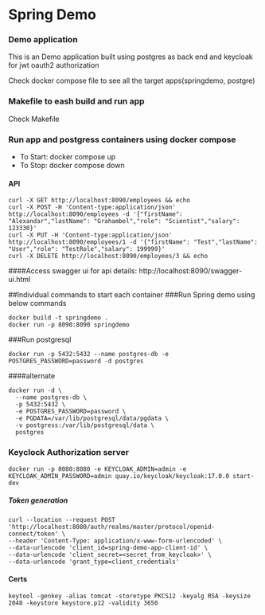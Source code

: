 # Spring Demo

### Demo application

This is an Demo application built using postgres as back end and keycloak for jwt oauth2 authorization

Check docker compose file to see all the target apps(springdemo, postgre)

### Makefile to eash build and run app

Check Makefile

### Run app and postgress containers using docker compose

* To Start: docker compose up
* To Stop: docker compose down

#### API

```
curl -X GET http://localhost:8090/employees && echo
curl -X POST -H 'Content-type:application/json' http://localhost:8090/employees -d '{"firstName": "Alexandar","lastName": "Grahambel","role": "Scientist","salary": 123330}'
curl -X PUT -H 'Content-type:application/json' http://localhost:8090/employees/1 -d '{"firstName": "Test","lastName": "User","role": "TestRole","salary": 199999}'
curl -X DELETE http://localhost:8090/employees/3 && echo
```
####Access swagger ui for api details:
http://localhost:8090/swagger-ui.html

##Individual commands to start each container
###Run Spring demo using below commands
```
docker build -t springdemo .
docker run -p 8090:8090 springdemo
```
###Run postgresql 
````
docker run -p 5432:5432 --name postgres-db -e POSTGRES_PASSWORD=password -d postgres
````
####alternate
```
docker run -d \
  --name postgres-db \
  -p 5432:5432 \
  -e POSTGRES_PASSWORD=password \
  -e PGDATA=/var/lib/postgresql/data/pgdata \
  -v postgress:/var/lib/postgresql/data \
  postgres
```

### Keyclock Authorization server

````
docker run -p 8080:8080 -e KEYCLOAK_ADMIN=admin -e KEYCLOAK_ADMIN_PASSWORD=admin quay.io/keycloak/keycloak:17.0.0 start-dev
````

##### Token generation

````
curl --location --request POST 'http://localhost:8080/auth/realms/master/protocol/openid-connect/token' \
--header 'Content-Type: application/x-www-form-urlencoded' \
--data-urlencode 'client_id=spring-demo-app-client-id' \
--data-urlencode 'client_secret=<secret_from_keycloak>' \
--data-urlencode 'grant_type=client_credentials'
````

#### Certs

```
keytool -genkey -alias tomcat -storetype PKCS12 -keyalg RSA -keysize 2048 -keystore keystore.p12 -validity 3650
```
